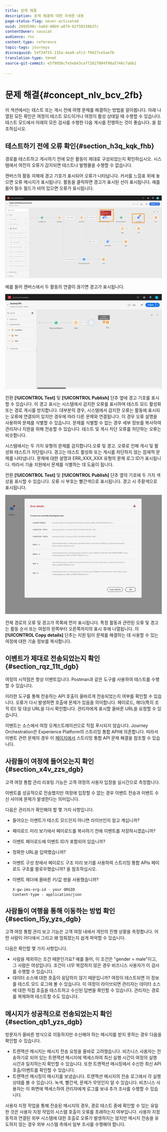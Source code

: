 ```yaml
---
title: 문제 해결
description: 문제 해결에 대한 자세한 내용
page-status-flag: never-activated
uuid: 269d590c-5a6d-40b9-a879-02f5033863fc
contentOwner: sauviat
audience: rns
content-type: reference
topic-tags: journeys
discoiquuid: 5df34f55-135a-4ea8-afc2-f9427ce5ae7b
translation-type: tm+mt
source-git-commit: e579936cfe5eb43caf72627004f98a5746c7abb1

---
```



# 문제 해결{#concept_nlv_bcv_2fb}

이 섹션에서는 테스트 또는 게시 전에 여행 문제를 해결하는 방법을 알아봅니다. 아래 나열된 모든 확인은 여정이 테스트 모드이거나 여정이 활성 상태일 때 수행할 수 있습니다. 테스트 모드에서 아래의 모든 검사를 수행한 다음 게시를 진행하는 것이 좋습니다. 을 [](../building-journeys/testing-the-journey.md)참조하십시오.

## 테스트하기 전에 오류 확인{#section_h3q_kqk_fhb}

경로를 테스트하고 게시하기 전에 모든 활동이 제대로 구성되었는지 확인하십시오. 시스템에서 여전히 오류가 감지되면 테스트나 발행물을 수행할 수 없습니다.

캔버스의 활동 자체에 경고 기호가 표시되어 오류가 나타납니다. 커서를 느낌표 위에 놓으면 오류 메시지가 표시됩니다. 활동을 클릭하면 경고가 표시된 선이 표시됩니다. 예를 들어 필수 필드가 비어 있으면 오류가 표시됩니다.

![](../assets/journey63.png)

예를 들어 캔버스에서 두 활동의 연결이 끊기면 경고가 표시됩니다.

![](../assets/canvas-disconnected.png)

전환 **[!UICONTROL Test]** 및 **[!UICONTROL Publish]** 단추 옆에 경고 기호를 표시할 수 있습니다. 이 경고 표시는 시스템에서 감지한 오류를 표시하며 테스트 모드 활성화 또는 경로 게시를 방지합니다. 대부분의 경우, 시스템에서 감지한 오류는 활동에 표시되는 오류에 연결되어 있지만 경우에 따라 다른 문제와 연결됩니다. 이 경우 오류 설명을 사용하여 문제를 식별할 수 있습니다. 문제를 식별할 수 없는 경우 세부 정보를 복사하여 관리자나 지원을 위해 전송할 수 있습니다. 테스트 및 게시 차단 오류를 차단하는 오류는 비슷합니다.

시스템에서는 두 가지 유형의 문제를 감지합니다.오류 및 경고. 오류로 인해 게시 및 활성화 테스트가 차단됩니다. 경고는 테스트 활성화 또는 게시를 차단하지 않는 잠재적 문제를 나타냅니다. 문제에 대한 설명과 ERR_XXX_XXX 유형의 문제 로그 ID가 표시됩니다. 따라서 기술 지원에서 문제를 식별하는 데 도움이 됩니다.

전환 **[!UICONTROL Test]** 및 **[!UICONTROL Publish]** 단추 옆의 기호에 두 가지 색상을 표시할 수 있습니다. 오류 시 부호는 빨간색으로 표시됩니다. 경고 시 주황색으로 표시됩니다.

![](../assets/journey75.png)

전체 경로의 오류 및 경고가 목록에 먼저 표시됩니다. 특정 활동과 관련된 오류 및 경고는 활동 순서 또는 여정의 왼쪽부터 오른쪽까지의 표시 후에 나열됩니다. 이 **[!UICONTROL Copy details]** 단추는 지원 팀이 문제를 해결하는 데 사용할 수 있는 여정에 대한 기술 정보를 복사합니다.

## 이벤트가 제대로 전송되었는지 확인{#section_rqz_11t_dgb}

여정의 시작점은 항상 이벤트입니다. Postman과 같은 도구를 사용하여 테스트를 수행할 수 있습니다.

이러한 도구를 통해 전송하는 API 호출이 올바르게 전송되었는지 여부를 확인할 수 있습니다. 오류가 다시 발생하면 호출에 문제가 있음을 의미합니다. 페이로드, 헤더(특히 조직 ID) 및 대상 URL을 다시 확인합니다. 관리자에게 표시할 올바른 URL을 요청할 수 있습니다.

이벤트는 소스에서 여정 오케스트레이션으로 직접 푸시되지 않습니다. Journey Orchestration은 Experience Platform의 스트리밍 통합 API에 의존합니다. 따라서 이벤트 관련 문제의 경우 이 [페이지에서](https://docs.adobe.com/content/help/en/experience-platform/ingestion/streaming/troubleshooting.html) 스트리밍 통합 API 문제 해결을 참조할 수 있습니다.

## 사람들이 여정에 들어오는지 확인{#section_x4v_zzs_dgb}

고객 여정 통합 관리 리포팅 기능은 고객 여정의 사용자 입장을 실시간으로 측정합니다.

이벤트를 성공적으로 전송했지만 여정에 입장할 수 없는 경우 이벤트 전송과 이벤트 수신 사이에 문제가 발생한다는 의미입니다.

다음은 관리자가 확인해야 할 몇 가지 사항입니다.

* 들어오는 이벤트가 테스트 모드인지 아니면 라이브인지 알고 계십니까?
* 페이로드 미리 보기에서 페이로드를 복사하기 전에 이벤트를 저장하시겠습니까?
* 이벤트 페이로드에 이벤트 ID가 포함되어 있습니까?
* 정확한 URL을 입력했습니까?
* 이벤트 구성 창에서 페이로드 구조 미리 보기를 사용하여 스트리밍 통합 APIs 페이로드 구조를 팔로우했습니까? 을 [](../event/previewing-the-payload.md)참조하십시오.
* 이벤트 헤더에 올바른 키/값 쌍을 사용했습니까?

   ```
   X-gw-ims-org-id - your ORGID
   Content-type - application/json
   ```

## 사람들이 여행을 통해 이동하는 방법 확인{#section_l5y_yzs_dgb}

고객 여정 통합 관리 보고 기능은 고객 여정 내에서 개인의 진행 상황을 측정합니다. 어떤 사람이 어디에서 그리고 왜 멈춰졌는지 쉽게 파악할 수 있습니다.

다음은 확인할 몇 가지 사항입니다.

* 사람을 제외하는 조건 때문인가요? 예를 들어, 이 조건은 &quot;gender = male&quot;이고, 그 사람은 여성입니다. 조건이 너무 복잡하지 않은 경우 비즈니스 사용자가 이 검사를 수행할 수 있습니다.
* 데이터 소스에 대한 호출이 응답하지 않기 때문입니까? 여정이 테스트되면 이 정보를 테스트 모드 로그에 볼 수 있습니다. 이 여정이 라이브되면 관리자는 데이터 소스에 대한 직접 호출을 테스트하고 수신된 답변을 확인할 수 있습니다. 관리자는 경로를 복제하여 테스트할 수도 있습니다.

## 메시지가 성공적으로 전송되었는지 확인{#section_qb1_yzs_dgb}

방문자가 올바른 방식으로 이동하지만 수신해야 하는 메시지를 받지 못하는 경우 다음을 확인할 수 있습니다.

* 트랜잭션 메시지는 메시지 전송 요청을 올바로 고려했습니다. 비즈니스 사용자는 전송하기로 되어 있는 트랜잭션 메시지에 액세스하여 최신 실행 시간이 여정의 실행 시간과 일치하는지 확인할 수 있습니다. 또한 트랜잭션 메시징에서 수신한 최신 API 호출/이벤트를 확인할 수 있습니다.
* 트랜잭션 메시징이 메시지를 보냈습니다. 트랜잭션 메시지의 전송 로그에서 각 실행 상태를 볼 수 있습니다. 녹색, 빨간색, 문제가 무엇인지 알 수 있습니다. 비즈니스 사용자는 이 화면에 액세스하여 관리자에게 로그를 보내 추가 조사를 수행할 수 있습니다.

사용자 지정 작업을 통해 전송된 메시지의 경우, 경로 테스트 중에 확인할 수 있는 유일한 것은 사용자 지정 작업의 시스템 호출이 오류를 초래하는지 여부입니다. 사용자 지정 동작과 연결된 외부 시스템에 대한 호출로 오류가 발생하지는 않지만 메시지 전송을 유도하지 않는 경우 외부 시스템 측에서 일부 조사를 수행해야 합니다.

